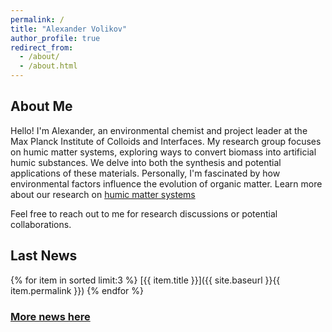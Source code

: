 ```yaml
---
permalink: /
title: "Alexander Volikov"
author_profile: true
redirect_from: 
  - /about/
  - /about.html
---
```


## About Me

Hello! I'm Alexander, an environmental chemist and project leader at the Max Planck Institute of Colloids and Interfaces.  My research group focuses on humic matter systems, exploring ways to convert biomass into artificial humic substances. We delve into both the synthesis and potential applications of these materials.  Personally, I'm fascinated by how environmental factors influence the evolution of organic matter. Learn more about our research on [humic matter systems](https://alexandervolikov.github.io/research/)

Feel free to reach out to me for research discussions or potential collaborations.

## Last News

{% for item in sorted limit:3 %}
  [{{ item.title }}]({{ site.baseurl }}{{ item.permalink }})
{% endfor %}

### [More news here](https://alexandervolikov.github.io/news/)